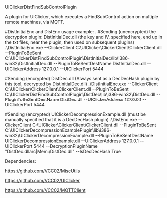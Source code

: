 UIClickerDistFindSubControlPlugin

A plugin for UIClicker, which executes a FindSubControl action on multiple remote machines, via MQTT.

#DistInitialEnc and DistEnc usage example:
.
#Sending (unencrypted) the decryption plugin: DistInitialDec.dll (the key and IV, specified here, end up in the txt files, near the plugin, then used on subsequent plugins)
.\DistInitialEnc.exe --ClickerClient C:\UIClicker\ClickerClient\ClickerClient.dll --PluginToBeSent C:\UIClickerDistFindSubControlPlugin\DistInitialDec\lib\i386-win32\DistInitialDec.dll --PluginToBeSentDestName DistInitialDec.dll --UIClickerAddress 127.0.0.1 --UIClickerPort 5444

#Sending (encrypted) DistDec.dll  (Always sent as a DecDecHash plugin by this tool, decrypted by DistInitialDec.dll)
.\DistInitialEnc.exe --ClickerClient C:\UIClicker\ClickerClient\ClickerClient.dll --PluginToBeSent C:\UIClickerDistFindSubControlPlugin\DistDec\lib\i386-win32\DistDec.dll --PluginToBeSentDestName DistDec.dll --UIClickerAddress 127.0.0.1 --UIClickerPort 5444

#Sending (encrypted) UIClickerDecompressionExample.dll (must be manually specified that it is a DecDecHash plugin)
.\DistEnc.exe --ClickerClient C:\UIClicker\ClickerClient\ClickerClient.dll --PluginToBeSent C:\UIClickerDecompressionExamplePlugin\lib\i386-win32\UIClickerDecompressionExample.dll --PluginToBeSentDestName UIClickerDecompressionExample.dll --UIClickerAddress 127.0.0.1 --UIClickerPort 5444 --DecryptionPluginName "DistDec.dllarc|Mem:\DistDec.dll" --IsDecDecHash True


Dependencies:

https://github.com/VCC02/MiscUtils

https://github.com/VCC02/UIClicker

https://github.com/VCC02/MQTTClient
